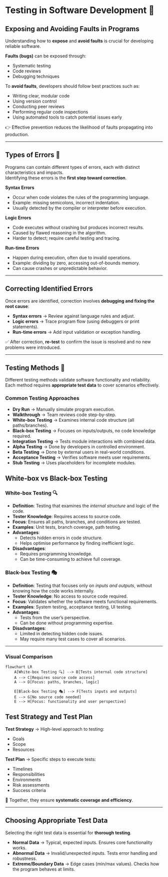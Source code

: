 # Testing in Software Development 🧪

## Exposing and Avoiding Faults in Programs
Understanding how to **expose** and **avoid faults** is crucial for developing reliable software.  

**Faults (bugs)** can be exposed through:

  - Systematic testing
  - Code reviews
  - Debugging techniques  

To **avoid faults**, developers should follow best practices such as:

  - Writing clear, modular code
  - Using version control
  - Conducting peer reviews
  - Performing regular code inspections
  - Using automated tools to catch potential issues early  

👉 Effective prevention reduces the likelihood of faults propagating into production.

---

## Types of Errors 🐛
Programs can contain different types of errors, each with distinct characteristics and impacts.  
Identifying these errors is the **first step toward correction**.

**Syntax Errors**

  - Occur when code violates the rules of the programming language.  
  - Example: missing semicolons, incorrect indentation.  
  - Usually detected by the compiler or interpreter before execution.  

**Logic Errors** 

  - Code executes without crashing but produces incorrect results.  
  - Caused by flawed reasoning in the algorithm.  
  - Harder to detect; require careful testing and tracing.  

**Run-time Errors**  

  - Happen during execution, often due to invalid operations.  
  - Example: dividing by zero, accessing out-of-bounds memory.  
  - Can cause crashes or unpredictable behavior.  

---

## Correcting Identified Errors
Once errors are identified, correction involves **debugging and fixing the root cause**:  

- **Syntax errors** → Review against language rules and adjust.  
- **Logic errors** → Trace program flow (using debuggers or print statements).  
- **Run-time errors** → Add input validation or exception handling.  

✅ After correction, **re-test** to confirm the issue is resolved and no new problems were introduced.

---

## Testing Methods 🧪
Different testing methods validate software functionality and reliability.  
Each method requires **appropriate test data** to cover scenarios effectively.  

### Common Testing Approaches
- **Dry Run** → Manually simulate program execution.  
- **Walkthrough** → Team reviews code step-by-step.  
- **White-box Testing** → Examines internal code structure (all paths/branches).  
- **Black-box Testing** → Focuses on inputs/outputs, no code knowledge required.  
- **Integration Testing** → Tests module interactions with combined data.  
- **Alpha Testing** → Done by developers in controlled environment.  
- **Beta Testing** → Done by external users in real-world conditions.  
- **Acceptance Testing** → Verifies software meets user requirements.  
- **Stub Testing** → Uses placeholders for incomplete modules.  

## White-box vs Black-box Testing

### White-box Testing 🔍
- **Definition**: Testing that examines the *internal structure* and logic of the code.  
- **Tester Knowledge**: Requires access to source code.  
- **Focus**: Ensures all paths, branches, and conditions are tested.  
- **Examples**: Unit tests, branch coverage, path testing.  
- **Advantages**:
    - Detects hidden errors in code structure.
    - Helps optimise performance by finding inefficient logic.
- **Disadvantages**:
    - Requires programming knowledge.
    - Can be time-consuming to achieve full coverage.

### Black-box Testing 🎭
- **Definition**: Testing that focuses only on *inputs and outputs*, without knowing how the code works internally.  
- **Tester Knowledge**: No access to source code required.  
- **Focus**: Validates whether the software meets functional requirements.  
- **Examples**: System testing, acceptance testing, UI testing.  
- **Advantages**:
    - Tests from the user’s perspective.
    - Can be done without programming expertise.
- **Disadvantages**:
    - Limited in detecting hidden code issues.
    - May require many test cases to cover all scenarios.

---

### Visual Comparison
```mermaid
flowchart LR
    A[White-box Testing 🔍] --> B[Tests internal code structure]
    A --> C[Requires source code access]
    A --> D[Focus: paths, branches, logic]

    E[Black-box Testing 🎭] --> F[Tests inputs and outputs]
    E --> G[No source code needed]
    E --> H[Focus: functionality and user perspective]
```

## Test Strategy and Test Plan

**Test Strategy** → High-level approach to testing:

  - Goals  
  - Scope  
  - Resources  

**Test Plan** → Specific steps to execute tests:

  - Timelines  
  - Responsibilities  
  - Environments  
  - Risk assessments  
  - Success criteria  

📌 Together, they ensure **systematic coverage and efficiency**.

---

## Choosing Appropriate Test Data

Selecting the right test data is essential for **thorough testing**.  

- **Normal Data** → Typical, expected inputs. Ensures core functionality works.  
- **Abnormal Data** → Invalid/unexpected inputs. Tests error handling and robustness.  
- **Extreme/Boundary Data** → Edge cases (min/max values). Checks how the program behaves at limits.  
